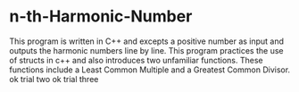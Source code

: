 # n-th-Harmonic-Number
This program is written in C++ and excepts a positive number as input and outputs the harmonic numbers line by line. This program practices the use of structs in c++ and also introduces two unfamiliar functions. These functions include a Least Common Multiple and a Greatest Common Divisor.
ok trial two
ok trial three